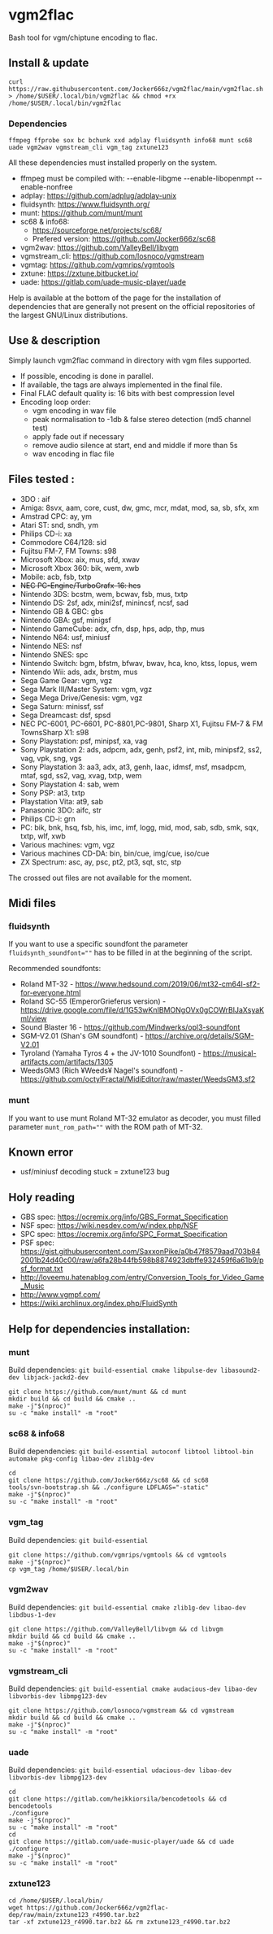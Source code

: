 # vgm2flac

Bash tool for vgm/chiptune encoding to flac.

## Install & update

`curl https://raw.githubusercontent.com/Jocker666z/vgm2flac/main/vgm2flac.sh > /home/$USER/.local/bin/vgm2flac && chmod +rx /home/$USER/.local/bin/vgm2flac`

### Dependencies
`ffmpeg ffprobe sox bc bchunk xxd adplay fluidsynth info68 munt sc68 uade vgm2wav vgmstream_cli vgm_tag zxtune123`

All these dependencies must installed properly on the system.

* ffmpeg must be compiled with: --enable-libgme --enable-libopenmpt --enable-nonfree
* adplay: https://github.com/adplug/adplay-unix
* fluidsynth: https://www.fluidsynth.org/
* munt: https://github.com/munt/munt
* sc68 & info68:
	* https://sourceforge.net/projects/sc68/
	* Prefered version: https://github.com/Jocker666z/sc68
* vgm2wav: https://github.com/ValleyBell/libvgm
* vgmstream_cli: https://github.com/losnoco/vgmstream
* vgmtag: https://github.com/vgmrips/vgmtools
* zxtune: https://zxtune.bitbucket.io/
* uade: https://gitlab.com/uade-music-player/uade

Help is available at the bottom of the page for the installation of dependencies that are generally not present on the official repositories of the largest GNU/Linux distributions.

## Use & description
Simply launch vgm2flac command in directory with vgm files supported.

* If possible, encoding is done in parallel.
* If available, the tags are always implemented in the final file.
* Final FLAC default quality is: 16 bits with best compression level
* Encoding loop order:
	* vgm encoding in wav file
	* peak normalisation to -1db & false stereo detection (md5 channel test)
	* apply fade out if necessary
	* remove audio silence at start, end and middle if more than 5s
	* wav encoding in flac file

## Files tested :
* 3DO : aif
* Amiga: 8svx, aam, core, cust, dw, gmc, mcr, mdat, mod, sa, sb, sfx, xm
* Amstrad CPC: ay, ym
* Atari ST: snd, sndh, ym
* Philips CD-i: xa
* Commodore C64/128: sid
* Fujitsu FM-7, FM Towns: s98
* Microsoft Xbox: aix, mus, sfd, xwav
* Microsoft Xbox 360: bik, wem, xwb
* Mobile: acb, fsb, txtp
* ~~NEC PC-Engine/TurboGrafx-16: hes~~
* Nintendo 3DS: bcstm, wem, bcwav, fsb, mus, txtp
* Nintendo DS: 2sf, adx, mini2sf, minincsf, ncsf, sad
* Nintendo GB & GBC: gbs
* Nintendo GBA: gsf, minigsf
* Nintendo GameCube: adx, cfn, dsp, hps, adp, thp, mus
* Nintendo N64: usf, miniusf
* Nintendo NES: nsf
* Nintendo SNES: spc
* Nintendo Switch: bgm, bfstm, bfwav, bwav, hca, kno, ktss, lopus, wem
* Nintendo Wii: ads, adx, brstm, mus
* Sega Game Gear: vgm, vgz
* Sega Mark III/Master System: vgm, vgz
* Sega Mega Drive/Genesis: vgm, vgz
* Sega Saturn: minissf, ssf
* Sega Dreamcast: dsf, spsd
* NEC PC-6001, PC-6601, PC-8801,PC-9801, Sharp X1, Fujitsu FM-7 & FM TownsSharp X1: s98
* Sony Playstation: psf, minipsf, xa, vag
* Sony Playstation 2: ads, adpcm, adx, genh, psf2, int, mib, minipsf2, ss2, vag, vpk, sng, vgs
* Sony Playstation 3: aa3, adx, at3, genh, laac, idmsf, msf, msadpcm, mtaf, sgd, ss2, vag, xvag, txtp, wem
* Sony Playstation 4: sab, wem
* Sony PSP: at3, txtp
* Playstation Vita: at9, sab
* Panasonic 3DO: aifc, str
* Philips CD-i: grn
* PC: bik, bnk, hsq, fsb, his, imc, imf, logg, mid, mod, sab, sdb, smk, sqx, txtp, wlf, xwb
* Various machines: vgm, vgz
* Various machines CD-DA: bin, bin/cue, img/cue, iso/cue
* ZX Spectrum: asc, ay, psc, pt2, pt3, sqt, stc, stp

The crossed out files are not available for the moment.

## Midi files
### fluidsynth
If you want to use a specific soundfont the parameter `fluidsynth_soundfont=""` has to be filled in at the beginning of the script.

Recommended soundfonts:
* Roland MT-32 - https://www.hedsound.com/2019/06/mt32-cm64l-sf2-for-everyone.html
* Roland SC-55 (EmperorGrieferus version) - https://drive.google.com/file/d/1G53wKnIBMONgOVx0gCOWrBlJaXsyaKml/view
* Sound Blaster 16 - https://github.com/Mindwerks/opl3-soundfont
* SGM-V2.01 (Shan's GM soundfont) - https://archive.org/details/SGM-V2.01
* Tyroland (Yamaha Tyros 4 + the JV-1010 Soundfont) - https://musical-artifacts.com/artifacts/1305
* WeedsGM3 (Rich ¥Weeds¥ Nagel's soundfont) - https://github.com/octylFractal/MidiEditor/raw/master/WeedsGM3.sf2
### munt
If you want to use munt Roland MT-32 emulator as decoder, you must filled parameter `munt_rom_path=""` with the ROM path of MT-32.

## Known error
* usf/miniusf decoding stuck = zxtune123 bug

## Holy reading
* GBS spec: https://ocremix.org/info/GBS_Format_Specification
* NSF spec: https://wiki.nesdev.com/w/index.php/NSF
* SPC spec: https://ocremix.org/info/SPC_Format_Specification
* PSF spec: https://gist.githubusercontent.com/SaxxonPike/a0b47f8579aad703b842001b24d40c00/raw/a6fa28b44fb598b8874923dbffe932459f6a61b9/psf_format.txt
* http://loveemu.hatenablog.com/entry/Conversion_Tools_for_Video_Game_Music
* http://www.vgmpf.com/
* https://wiki.archlinux.org/index.php/FluidSynth

## Help for dependencies installation:
### munt
Build dependencies: `git build-essential cmake libpulse-dev libasound2-dev libjack-jackd2-dev`
```
git clone https://github.com/munt/munt && cd munt
mkdir build && cd build && cmake .. 
make -j"$(nproc)"
su -c "make install" -m "root"
```

### sc68 & info68
Build dependencies: `git build-essential autoconf libtool libtool-bin automake pkg-config libao-dev zlib1g-dev`
```
cd
git clone https://github.com/Jocker666z/sc68 && cd sc68
tools/svn-bootstrap.sh && ./configure LDFLAGS="-static"
make -j"$(nproc)"
su -c "make install" -m "root"
```

### vgm_tag
Build dependencies: `git build-essential`
```
git clone https://github.com/vgmrips/vgmtools && cd vgmtools
make -j"$(nproc)"
cp vgm_tag /home/$USER/.local/bin
```

### vgm2wav
Build dependencies: `git build-essential cmake zlib1g-dev libao-dev libdbus-1-dev`
```
git clone https://github.com/ValleyBell/libvgm && cd libvgm
mkdir build && cd build && cmake .. 
make -j"$(nproc)"
su -c "make install" -m "root"
```

### vgmstream_cli
Build dependencies: `git build-essential cmake audacious-dev libao-dev libvorbis-dev libmpg123-dev`
```
git clone https://github.com/losnoco/vgmstream && cd vgmstream
mkdir build && cd build && cmake .. 
make -j"$(nproc)"
su -c "make install" -m "root"
```

### uade
Build dependencies: `git build-essential udacious-dev libao-dev libvorbis-dev libmpg123-dev`
```
cd
git clone https://gitlab.com/heikkiorsila/bencodetools && cd bencodetools
./configure
make -j"$(nproc)"
su -c "make install" -m "root"
cd
git clone https://gitlab.com/uade-music-player/uade && cd uade
./configure
make -j"$(nproc)"
su -c "make install" -m "root"
```

### zxtune123

```
cd /home/$USER/.local/bin/
wget https://github.com/Jocker666z/vgm2flac-dep/raw/main/zxtune123_r4990.tar.bz2
tar -xf zxtune123_r4990.tar.bz2 && rm zxtune123_r4990.tar.bz2
```

